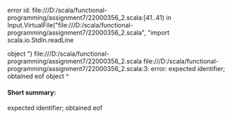 error id: file:///D:/scala/functional-programming/assignment7/22000356_2.scala:[41..41) in Input.VirtualFile("file:///D:/scala/functional-programming/assignment7/22000356_2.scala", "import scala.io.StdIn.readLine

object ")
file:///D:/scala/functional-programming/assignment7/22000356_2.scala
file:///D:/scala/functional-programming/assignment7/22000356_2.scala:3: error: expected identifier; obtained eof
object 
       ^
#### Short summary: 

expected identifier; obtained eof